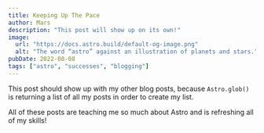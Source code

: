 ```yaml
---
title: Keeping Up The Pace
author: Mars
description: "This post will show up on its own!"
image:
  url: "https://docs.astro.build/default-og-image.png"
  alt: "The word “astro” against an illustration of planets and stars."
pubDate: 2022-08-08
tags: ["astro", "successes", "blogging"]
---
```


This post should show up with my other blog posts, because `Astro.glob()` is returning a list of all my posts in order to create my list.

All of these posts are teaching me so much about Astro and is refreshing all of my skills!
